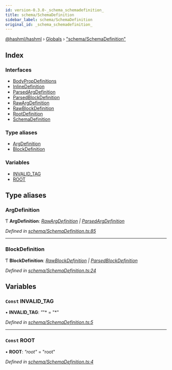 ```yaml
---
id: version-0.3.0-_schema_schemadefinition_
title: schema/SchemaDefinition
sidebar_label: schema/SchemaDefinition
original_id: _schema_schemadefinition_
---
```


[@hashml/hashml](../index.md) › [Globals](../globals.md) › ["schema/SchemaDefinition"](_schema_schemadefinition_.md)

## Index

### Interfaces

* [BodyPropDefinitions](../interfaces/_schema_schemadefinition_.bodypropdefinitions.md)
* [InlineDefinition](../interfaces/_schema_schemadefinition_.inlinedefinition.md)
* [ParsedArgDefinition](../interfaces/_schema_schemadefinition_.parsedargdefinition.md)
* [ParsedBlockDefinition](../interfaces/_schema_schemadefinition_.parsedblockdefinition.md)
* [RawArgDefinition](../interfaces/_schema_schemadefinition_.rawargdefinition.md)
* [RawBlockDefinition](../interfaces/_schema_schemadefinition_.rawblockdefinition.md)
* [RootDefinition](../interfaces/_schema_schemadefinition_.rootdefinition.md)
* [SchemaDefinition](../interfaces/_schema_schemadefinition_.schemadefinition.md)

### Type aliases

* [ArgDefinition](_schema_schemadefinition_.md#argdefinition)
* [BlockDefinition](_schema_schemadefinition_.md#blockdefinition)

### Variables

* [INVALID_TAG](_schema_schemadefinition_.md#const-invalid_tag)
* [ROOT](_schema_schemadefinition_.md#const-root)

## Type aliases

###  ArgDefinition

Ƭ **ArgDefinition**: *[RawArgDefinition](../interfaces/_schema_schemadefinition_.rawargdefinition.md) | [ParsedArgDefinition](../interfaces/_schema_schemadefinition_.parsedargdefinition.md)*

*Defined in [schema/SchemaDefinition.ts:85](https://github.com/hashml/hashml/blob/6983021/src/schema/SchemaDefinition.ts#L85)*

___

###  BlockDefinition

Ƭ **BlockDefinition**: *[RawBlockDefinition](../interfaces/_schema_schemadefinition_.rawblockdefinition.md) | [ParsedBlockDefinition](../interfaces/_schema_schemadefinition_.parsedblockdefinition.md)*

*Defined in [schema/SchemaDefinition.ts:24](https://github.com/hashml/hashml/blob/6983021/src/schema/SchemaDefinition.ts#L24)*

## Variables

### `Const` INVALID_TAG

• **INVALID_TAG**: *"*"* = "*"

*Defined in [schema/SchemaDefinition.ts:5](https://github.com/hashml/hashml/blob/6983021/src/schema/SchemaDefinition.ts#L5)*

___

### `Const` ROOT

• **ROOT**: *"root"* = "root"

*Defined in [schema/SchemaDefinition.ts:4](https://github.com/hashml/hashml/blob/6983021/src/schema/SchemaDefinition.ts#L4)*
